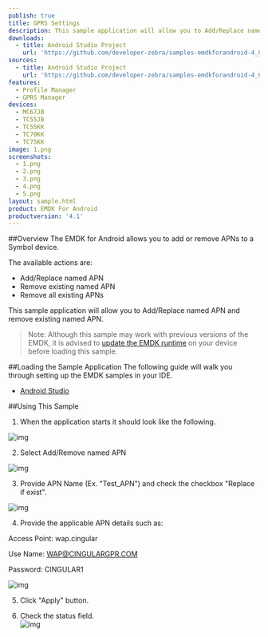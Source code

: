 ```yaml
---
publish: true
title: GPRS Settings
description: This sample application will allow you to Add/Replace named APN and remove existing named APN.
downloads:
  - title: Android Studio Project
    url: 'https://github.com/developer-zebra/samples-emdkforandroid-4_0/archive/ProfileGprsMgrSample1.zip'
sources:
  - title: Android Studio Project
    url: 'https://github.com/developer-zebra/samples-emdkforandroid-4_0/tree/ProfileGprsMgrSample1'
features:
  - Profile Manager
  - GPRS Manager
devices:
  - MC67JB
  - TC55JB
  - TC55KK
  - TC70KK
  - TC75KK
image: 1.png
screenshots:
  - 1.png
  - 2.png
  - 3.png
  - 4.png
  - 5.png
layout: sample.html
product: EMDK For Android
productversion: '4.1'
---
```


##Overview
The EMDK for Android allows you to add or remove APNs to a Symbol device. 

The available actions are:
  
* Add/Replace named APN  
* Remove existing named APN  
* Remove all existing APNs  

This sample application will allow you to Add/Replace named APN and remove existing named APN.

>Note: Although this sample may work with previous versions of the EMDK, it is advised to [update the EMDK runtime](../../guide/setupDevice/) on your device before loading this sample.

##Loading the Sample Application
The following guide will walk you through setting up the EMDK samples in your IDE.

* [Android Studio](/emdk-for-android/4-1/guide/emdksamples_androidstudio)


##Using This Sample
1. When the application starts it should look like the following.
  
  ![img](gprs_1.png)
  
2. Select Add/Remove named APN
  
  ![img](gprs_2.png)   

3. Provide APN Name (Ex. "Test_APN") and check the checkbox "Replace if exist".

  ![img](gprs_3.png)

4. Provide the applicable APN details such as:

  Access Point: wap.cingular

  Use Name: WAP@CINGULARGPR.COM

  Password: CINGULAR1

  ![img](gprs_4.png)
  
5. Click "Apply" button.

6. Check the status field.   
  ![img](gprs_5.png)  










